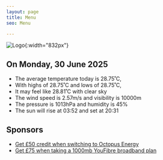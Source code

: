 ```yaml
---
layout: page
title: Menu
seo: Menu

---
```


![Logo](/images/logo.jpg){:width="832px"}

<!-- weather_marker starts -->
## On Monday, 30 June 2025

- The average temperature today is 28.75˚C,
- With highs of 28.75˚C and lows of 28.75˚C,
- It may feel like 28.81˚C with clear sky
- The wind speed is 2.57m/s and visibility is 10000m
- The pressure is 1013hPa and humidity is 45%
- The sun will rise at 03:52 and set at 20:31

<!-- weather_marker ends -->

## Sponsors

- [Get £50 credit when switching to Octopus Energy](https://bit.ly/3oD1nnS)
- [Get £75 when taking a 1000mb YouFibre broadband plan](https://aklam.io/91zWhU?)
